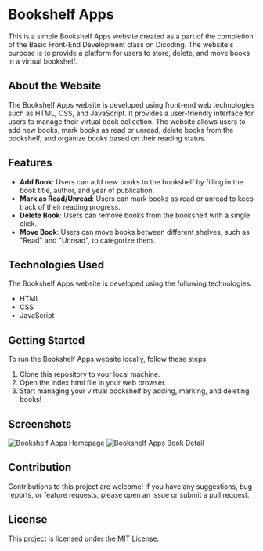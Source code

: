 # Bookshelf Apps

This is a simple Bookshelf Apps website created as a part of the completion of the Basic Front-End Development class on Dicoding. The website's purpose is to provide a platform for users to store, delete, and move books in a virtual bookshelf.

## About the Website

The Bookshelf Apps website is developed using front-end web technologies such as HTML, CSS, and JavaScript. It provides a user-friendly interface for users to manage their virtual book collection. The website allows users to add new books, mark books as read or unread, delete books from the bookshelf, and organize books based on their reading status.

## Features

- **Add Book**: Users can add new books to the bookshelf by filling in the book title, author, and year of publication.
- **Mark as Read/Unread**: Users can mark books as read or unread to keep track of their reading progress.
- **Delete Book**: Users can remove books from the bookshelf with a single click.
- **Move Book**: Users can move books between different shelves, such as "Read" and "Unread", to categorize them.

## Technologies Used

The Bookshelf Apps website is developed using the following technologies:

- HTML
- CSS
- JavaScript

## Getting Started

To run the Bookshelf Apps website locally, follow these steps:

1. Clone this repository to your local machine.
2. Open the index.html file in your web browser.
3. Start managing your virtual bookshelf by adding, marking, and deleting books!

## Screenshots

![Bookshelf Apps Homepage](screenshots/homepage.png)
![Bookshelf Apps Book Detail](screenshots/book-detail.png)

## Contribution

Contributions to this project are welcome! If you have any suggestions, bug reports, or feature requests, please open an issue or submit a pull request.

## License

This project is licensed under the [MIT License](LICENSE).
